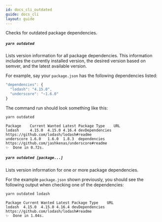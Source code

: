 ```yaml
---
id: docs_cli_outdated
guide: docs_cli
layout: guide
---
```


<p class="lead">Checks for outdated package dependencies.</p>

##### `yarn outdated` <a class="toc" id="toc-yarn-outdated" href="#toc-yarn-outdated"></a>

Lists version information for all package dependencies. This information
includes the currently installed version, the desired version based on semver,
and the latest available version.

For example, say your `package.json` has the following dependencies listed:

```js
"dependencies": {
  "lodash": "4.15.0",
  "underscore": "~1.6.0"
}
```

The command run should look something like this:

```sh
yarn outdated
```

```
Package    Current Wanted Latest Package Type    URL
lodash     4.15.0  4.15.0 4.16.4 devDependencies https://github.com/lodash/lodash#readme
underscore 1.6.0   1.6.0  1.8.3  dependencies    https://github.com/jashkenas/underscore#readme
✨  Done in 0.72s.
```

##### `yarn outdated [package...]` <a class="toc" id="toc-yarn-outdated-package" href="#toc-yarn-outdated-package"></a>

Lists version information for one or more package dependencies.

For the example `package.json` shown previously, you should see the following
output when checking one of the dependencies:

```sh
yarn outdated lodash
```

```
Package Current Wanted Latest Package Type    URL
lodash  4.15.0  4.15.0 4.16.4 devDependencies https://github.com/lodash/lodash#readme
✨  Done in 1.04s.
```
